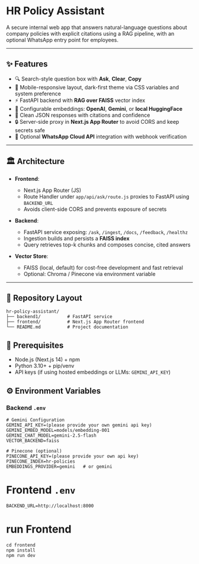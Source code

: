 # HR Policy Assistant

A secure internal web app that answers natural-language questions about company policies with explicit citations using a RAG pipeline, with an optional WhatsApp entry point for employees.

---

## ✨ Features

- 🔍 Search-style question box with **Ask**, **Clear**, **Copy**  
- 📱 Mobile-responsive layout, dark-first theme via CSS variables and system preference  
- ⚡ FastAPI backend with **RAG over FAISS** vector index  
- 🔑 Configurable embeddings: **OpenAI**, **Gemini**, or **local HuggingFace**  
- 📝 Clean JSON responses with citations and confidence  
- 🔒 Server-side proxy in **Next.js App Router** to avoid CORS and keep secrets safe  
- 💬 Optional **WhatsApp Cloud API** integration with webhook verification  

---

## 🏛 Architecture

- **Frontend**:  
  - Next.js App Router (JS)  
  - Route Handler under `app/api/ask/route.js` proxies to FastAPI using `BACKEND_URL`  
  - Avoids client-side CORS and prevents exposure of secrets  

- **Backend**:  
  - FastAPI service exposing: `/ask`, `/ingest`, `/docs`, `/feedback`, `/healthz`  
  - Ingestion builds and persists a **FAISS index**  
  - Query retrieves top-k chunks and composes concise, cited answers  

- **Vector Store**:  
  - FAISS (local, default) for cost-free development and fast retrieval  
  - Optional: Chroma / Pinecone via environment variable  

---

## 📂 Repository Layout

```
hr-policy-assistant/
├── backend1/          # FastAPI service
├── frontend/          # Next.js App Router frontend
└── README.md          # Project documentation
```

## 🔧 Prerequisites

- Node.js (Next.js 14) + npm  
- Python 3.10+ + pip/venv  
- API keys (if using hosted embeddings or LLMs:  `GEMINI_API_KEY`)  


## ⚙️ Environment Variables

### Backend `.env`
```env
# Gemini Configuration
GEMINI_API_KEY=(please provide your own gemini api key)
GEMINI_EMBED_MODEL=models/embedding-001
GEMINI_CHAT_MODEL=gemini-2.5-flash
VECTOR_BACKEND=faiss

# Pinecone (optional)
PINECONE_API_KEY=(please provide your own api key)
PINECONE_INDEX=hr-policies
EMBEDDINGS_PROVIDER=gemini   # or gemini
```
# Frontend `.env`
```env
BACKEND_URL=http://localhost:8000
```
# run Frontend
```env
cd frontend
npm install
npm run dev
```